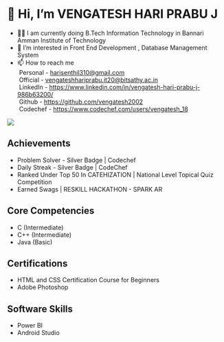 # 👋 Hi, I’m VENGATESH HARI PRABU J
- :man_student: I am currently doing B.Tech Information Technology in Bannari Amman Institute of Technology
- 👀 I’m interested in Front End Development , Database Management System
- 📫 How to reach me <br>
&nbsp;Personal - harisenthil310@gmail.com<br>
&nbsp;Official - vengateshhariprabu.it20@bitsathy.ac.in<br>
&nbsp;LinkedIn - https://www.linkedin.com/in/vengatesh-hari-prabu-j-986b63200/<br>
&nbsp;Github   - https://github.com/vengatesh2002<br>
&nbsp;Codechef - https://www.codechef.com/users/vengatesh_18<br>
<img src="https://github-readme-stats.vercel.app/api?username=vengatesh2002&&show_icons=true&title_color=ffffff&icon_color=bb2acf&text_color=daf7dc&bg_color=151515">

## Achievements
- Problem Solver - Silver Badge | Codechef
- Daily Streak - Silver Badge | CodeChef
- Ranked Under Top 50 In CATEHIZATION | National Level Topical Quiz Competition 
- Earned Swags | RESKILL HACKATHON - SPARK AR

## Core Competencies
- C     (Intermediate)
- C++   (Intermediate)
- Java  (Basic)

## Certifications
- HTML and CSS Certification Course for Beginners
- Adobe Photoshop

## Software Skills
- Power BI
- Android Studio
